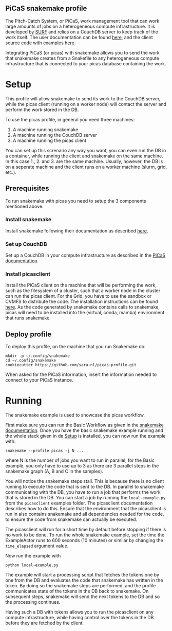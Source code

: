 PiCaS snakemake profile
-----------------------

The Pitch-Catch System, or PiCaS, work management tool that can work large amounts of jobs on a heterogeneous compute infrastructure. It  is developed by [SURF](http://www.surf.nl) and relies on a CouchDB server to keep track of the work itself. The user documentation can be found [here](https://doc.grid.surfsara.nl/en/latest/Pages/Practices/picas/picas_overview.html), and the client source code with examples [here](https://github.com/sara-nl/picasclient/).

Integrating PiCaS (or picas) with snakemake allows you to send the work that snakemake creates from a Snakefile to any heterogeneous compute infrastructure that is connected to your picas database containing the work.

Setup
=====

This profile will allow snakemake to send its work to the CouchDB server, while the picas client (running on a worker node) will contact the server and perform the work stored in the DB.

To use the picas profile, in general you need three machines:

1. A machine running snakemake
2. A machine running the CouchDB server
3. A machine running the picas client

You can set up this screnario any way you want, you can even run the DB in a container, while running the client and snakemake on the same machine. In this case 1., 2. and 3. are the same machine. Usually, however, the DB is on a seperate machine and the client runs on a worker machine (slurm, grid, etc.).

## Prerequisites

To run snakemake with picas you need to setup the 3 components mentioned above.

### Install snakemake
Install snakemake following their documentation as described [here](https://snakemake.readthedocs.io/en/stable/getting_started/installation.html).

### Set up CouchDB
Set up a CouchDB in your compute infrastructure as described in the [PiCaS documentation](https://doc.grid.surfsara.nl/en/latest/Pages/Practices/picas/picas_overview.html#picas-server-1).

### Install picasclient
Install the PiCaS client on the machine that will be performing the work, such as the filesystem of a cluster, such that a worker node in the cluster can run the picas client. For the Grid, you have to use the sandbox or CVMFS to distribute the code. The installation instructions can be found [here](https://github.com/sara-nl/picasclient/).
As the code generated by snakemake contains calls to snakemake, picas will need to be installed into the (virtual, conda, mamba) environment that runs snakemake.


## Deploy profile

To deploy this profile, on the machine that you run Snakemake do:

```
mkdir -p ~/.config/snakemake
cd ~/.config/snakemake
cookiecutter https://github.com/sara-nl/picas-profile.git
```

When asked for the PiCaS information, insert the information needed to connect to your PiCaS instance.

Running
=======

The snakemake example is used to showcase the picas workflow.

First make sure you can run the Basic Workflow as given in the [snakemake documentation](https://snakemake.readthedocs.io/en/stable/tutorial/basics.html).
Once you have the basic snakemake example running and the whole stack given in de [Setup](#Setup) is installed, you can now run the example with:

```
snakemake --profile picas -j N ...
```

where N is the number of jobs you want to run in parallel, for the Basic example, you only have to use up to 3 as there are 3 parallel steps in the snakemake graph (A, B and C in the samples).

You will notice the snakemake steps stall. This is because there is no client running to execute the code that is sent to the DB. 
In parallel to snakemake communicating with the DB, you have to run a job that performs the work that is stored in the DB. 
You can start a job by running the `local-example.py` from the `picasclient` examples folder. The picasclient documentation describes how to do this. 
Ensure that the environment that the picasclient is run in also contains snakemake and all dependencies needed for the code, to ensure the code from snakemake can actually be executed.

The picasclient will run for a short time by default before stopping if there is no work to be done. To run the whole snakemake example, set the time the ExampleActor runs to 600 seconds (10 minutes) or similar by changing the `time_elapsed` argument value. 

Now run the example with 

```
python local-example.py
``` 

The example will start a processing script that fetches the tokens one by one from the DB and evaluates the code that snakemake has written in the token. By doing so the snakemake steps are performed, and the profile communicates state of the tokens in the DB back to snakemake. On subsequent steps, snakemake will send the next tokens to the DB and so the processing continues.

Having such a DB with tokens allows you to run the picasclient on any compute infrastructure, while having control over the tokens in the DB before they are fetched by the client.

